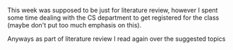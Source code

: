 This week was supposed to be just for literature review, however I spent some time dealing with the CS department to get registered for the class (maybe don't put too much emphasis on this).

Anyways as part of literature review I read again over the suggested topics